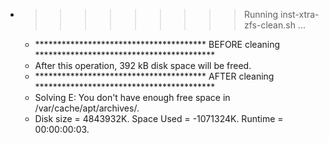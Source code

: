 * >>>>>>>>> Running inst-xtra-zfs-clean.sh ...
  * ***************************************  BEFORE cleaning  *****************************************
  * After this operation, 392 kB disk space will be freed.
  * ***************************************  AFTER cleaning  *****************************************
  * Solving E: You don't have enough free space in /var/cache/apt/archives/.
  * Disk size = 4843932K. Space Used = -1071324K. Runtime = 00:00:00:03.
